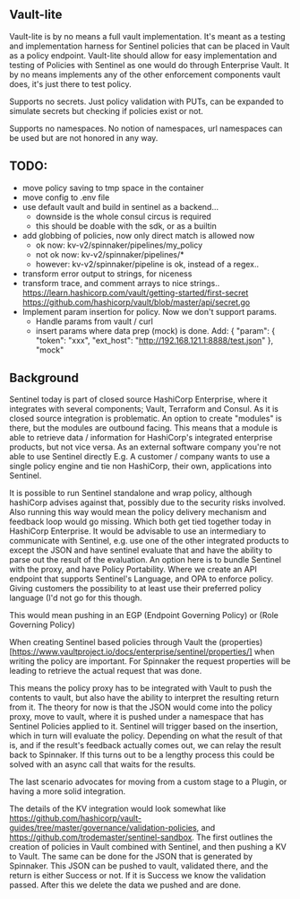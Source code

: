 ## Vault-lite
Vault-lite is by no means a full vault implementation. It's meant as a
testing and implementation harness for Sentinel policies that can be
placed in Vault as a policy endpoint. Vault-lite should allow for easy
implementation and testing of Policies with Sentinel as one would do through
Enterprise Vault. It by no means implements any of the other enforcement
components vault does, it's just there to test policy.

Supports no secrets. Just policy validation with PUTs, can be expanded to
simulate secrets but checking if policies exist or not.

Supports no namespaces. No notion of namespaces, url namespaces can be used
but are not honored in any way.

## TODO:
  * move policy saving to tmp space in the container
  * move config to .env file
  * use default vault and build in sentinel as a backend...
    - downside is the whole consul circus is required
    - this should be doable with the sdk, or as a builtin
  * add globbing of policies, now only direct match is allowed now
    - ok now: kv-v2/spinnaker/pipelines/my_policy
    - not ok now: kv-v2/spinnaker/pipelines/*
    - however: kv-v2/spinnaker/pipeline is ok, instead of a regex..
  * transform error output to strings, for niceness
  * transform trace, and comment arrays to nice strings..
    https://learn.hashicorp.com/vault/getting-started/first-secret
    https://github.com/hashicorp/vault/blob/master/api/secret.go
  * Implement param insertion for policy. Now we don't support params.
    - Handle params from vault / curl
    - insert params where data prep (mock) is done. Add:
        {
          "param": {
            "token": "xxx",
            "ext_host": "http://192.168.121.1:8888/test.json"
          },
          "mock"



## Background
Sentinel today is part of closed source HashiCorp Enterprise, where it integrates
with several components; Vault, Terraform and Consul. As it is closed source
integration is problematic. An option to create "modules" is there, but the modules
are outbound facing. This means that a module is able to retrieve data / information
for HashiCorp's integrated enterprise products, but not vice versa. As an external
software company you're not able to use Sentinel directly E.g. A customer /
company wants to use a single policy engine and tie non HashiCorp, their own,
applications into Sentinel.

It is possible to run Sentinel standalone and wrap policy, although hashiCorp
advises against that, possibly due to the security risks involved. Also running
this way would mean the policy delivery mechanism and feedback loop would go missing.
Which both get tied together today in HashiCorp Enterprise. It would be advisable
to use an intermediary to communicate with Sentinel, e.g. use one of the other
integrated products to except the JSON and have sentinel evaluate that and have
the ability to parse out the result of the evaluation.
An option here is to bundle Sentinel with the proxy, and have Policy Portability.
Where we create an API endpoint that supports Sentinel's Language, and OPA to
enforce policy. Giving customers the possibility to at least use their preferred
policy language (I'd not go for this though.

This would mean pushing in an EGP (Endpoint Governing Policy) or
(Role Governing Policy)

When creating Sentinel based policies through Vault the (properties)[https://www.vaultproject.io/docs/enterprise/sentinel/properties/]
when writing the policy are important. For Spinnaker the request properties will
be leading to retrieve the actual request that was done.

This means the policy proxy has to be integrated with Vault to push the contents
to vault, but also have the ability to interpret the resulting return from it.
The theory for now is that the JSON would come into the policy proxy, move to
vault, where it is pushed under a namespace that has Sentinel Policies applied
to it. Sentinel will trigger based on the insertion, which in turn will evaluate
the policy. Depending on what the result of that is, and if the result's feedback
actually comes out, we can relay the result back to Spinnaker. If this turns out
to be a lengthy process this could be solved with an async call that waits for
the results.

The last scenario advocates for moving from a custom stage to a Plugin, or having
a more solid integration.

The details of the KV integration would look somewhat like https://github.com/hashicorp/vault-guides/tree/master/governance/validation-policies,
and https://github.com/trodemaster/sentinel-sandbox. The first outlines the
creation of policies in Vault combined with Sentinel, and then pushing a KV to
Vault. The same can be done for the JSON that is generated by Spinnaker. This
JSON can be pushed to vault, validated there, and the return is either Success
or not. If it is Success we know the validation passed. After this we delete
the data we pushed and are done.
